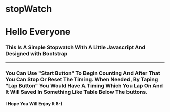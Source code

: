 # stopWatch

# Hello Everyone

### This Is A Simple Stopwatch With A Little Javascript And Designed with Bootstrap

---

### You Can Use "Start Button" To Begin Counting And After That You Can Stop Or Reset The Timing. When Needed, By Taping "Lap Button" You Would Have A Timing Which You Lap On And It Will Saved In Something Like Table Below The buttons.

#### I Hope You Will Enjoy It 8-)
